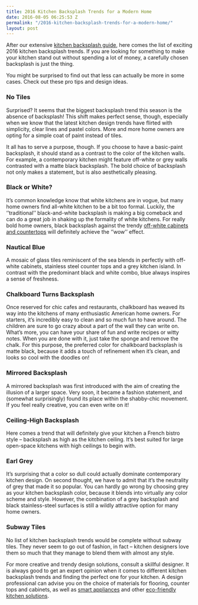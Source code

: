 ```yaml
---
title: 2016 Kitchen Backsplash Trends for a Modern Home
date: 2016-08-05 06:25:53 Z
permalink: "/2016-kitchen-backsplash-trends-for-a-modern-home/"
layout: post
---
```


After our extensive <a href="http://murraylampert.com/the-homeowners-guide-to-choosing-the-perfect-kitchen-backsplash/">kitchen backsplash guide</a>, here comes the list of exciting 2016 kitchen backsplash trends. If you are looking for something to make your kitchen stand out without spending a lot of money, a carefully chosen backsplash is just the thing.

You might be surprised to find out that less can actually be more in some cases. Check out these pro tips and design ideas.
<h3>No Tiles</h3>
Surprised? It seems that the biggest backsplash trend this season is the absence of backsplash! This shift makes perfect sense, though, especially when we know that the latest kitchen design trends have flirted with simplicity, clear lines and pastel colors. More and more home owners are opting for a simple coat of paint instead of tiles.

It all has to serve a purpose, though. If you choose to have a basic-paint backsplash, it should stand as a contrast to the color of the kitchen walls. For example, a contemporary kitchen might feature off-white or grey walls contrasted with a matte black backsplash. The bold choice of backsplash not only makes a statement, but is also aesthetically pleasing.
<h3>Black or White?</h3>
It’s common knowledge know that white kitchens are in vogue, but many home owners find all-white kitchen to be a bit too formal. Luckily, the ‘’traditional’’ black-and-white backsplash is making a big comeback and can do a great job in shaking up the formality of white kitchens. For really bold home owners, black backsplash against the trendy <a href="http://murraylampert.com/2016-kitchen-cabinet-trends">off-white cabinets and countertops</a> will definitely achieve the ‘’wow’’ effect.
<h3>Nautical Blue</h3>
A mosaic of glass tiles reminiscent of the sea blends in perfectly with off-white cabinets, stainless steel counter tops and a grey kitchen island. In contrast with the predominant black and white combo, blue always inspires a sense of freshness.


<h3>Chalkboard Turns Backsplash</h3>
Once reserved for chic cafes and restaurants, chalkboard has weaved its way into the kitchens of many enthusiastic American home owners. For starters, it’s incredibly easy to clean and so much fun to have around. The children are sure to go crazy about a part of the wall they can write on. What’s more, you can have your share of fun and write recipes or witty notes. When you are done with it, just take the sponge and remove the chalk. For this purpose, the preferred color for chalkboard backsplash is matte black, because it adds a touch of refinement when it’s clean, and looks so cool with the doodles on!
<h3>Mirrored Backsplash</h3>
A mirrored backsplash was first introduced with the aim of creating the illusion of a larger space. Very soon, it became a fashion statement, and (somewhat surprisingly) found its place within the shabby-chic movement. If you feel really creative, you can even write on it!
<h3>Ceiling-High Backsplash</h3>
Here comes a trend that will definitely give your kitchen a French bistro style – backsplash as high as the kitchen ceiling. It’s best suited for large open-space kitchens with high ceilings to begin with.
<h3>Earl Grey</h3>
It’s surprising that a color so dull could actually dominate contemporary kitchen design. On second thought, we have to admit that it’s the neutrality of grey that made it so popular. You can hardly go wrong by choosing grey as your kitchen backsplash color, because it blends into virtually any color scheme and style. However, the combination of a grey backsplash and black stainless-steel surfaces is still a wildly attractive option for many home owners.
<h3></h3>
<h3>Subway Tiles</h3>
No list of kitchen backsplash trends would be complete without subway tiles. They never seem to go out of fashion, in fact – kitchen designers love them so much that they manage to blend them with almost any style.

For more creative and trendy design solutions, consult a skillful designer. It is always good to get an expert opinion when it comes to different kitchen backsplash trends and finding the perfect one for your kitchen. A design professional can advise you on the choice of materials for flooring, counter tops and cabinets, as well as <a href="http://murraylampert.com/6-high-tech-gadgets-for-your-next-kitchen-remodel/">smart appliances</a> and other <a href="http://murraylampert.com/2016-eco-friendly-kitchen-remodeling-ideas/">eco-friendly kitchen solutions</a>.

&nbsp;
